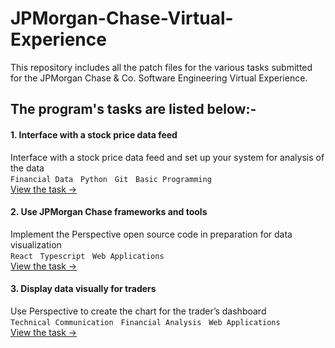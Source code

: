 # JPMorgan-Chase-Virtual-Experience
This repository includes all the patch files for the various tasks submitted for the JPMorgan Chase & Co. Software Engineering Virtual Experience.
## The program's tasks are listed below:-
####  1. Interface with a stock price data feed
Interface with a stock price data feed and set up your system for analysis of the data <br>
``` Financial Data ``` &nbsp;
``` Python ``` &nbsp;
``` Git ``` &nbsp;
``` Basic Programming ``` &nbsp; <br>
[View the task ->](https://github.com/JANVI062/JPMorgan-Chase-Virtual-Experience/tree/master/JPMC-tech-task-1-PY3)
#### 2. Use JPMorgan Chase frameworks and tools
Implement the Perspective open source code in preparation for data visualization <br>
``` React ``` &nbsp;
``` Typescript ``` &nbsp;
``` Web Applications ``` &nbsp; <br>
[View the task ->]()
#### 3. Display data visually for traders
Use Perspective to create the chart for the trader’s dashboard <br>
``` Technical Communication ``` &nbsp;
``` Financial Analysis ``` &nbsp;
``` Web Applications ``` &nbsp; <br>
[View the task ->]()
